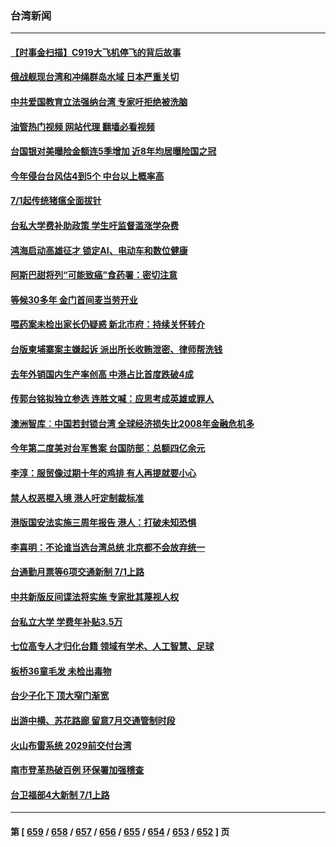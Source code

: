 ### 台湾新闻
---
#### [【时事金扫描】C919大飞机停飞的背后故事](../../pages/ncid1349361/n14026421.md?07021645) 
#### [俄战舰现台湾和冲绳群岛水域 日本严重关切](../../pages/ncid1349361/n14026365.md?07021645) 
#### [中共爱国教育立法强纳台湾 专家吁拒绝被洗脑](../../pages/ncid1349361/n14023603.md?07021645) 
#### [油管热门视频 网站代理 翻墙必看视频](http://138.2.39.72:81/youtube.html?epic-marker?07021645)
#### [台国银对美曝险金额连5季增加 近8年均居曝险国之冠](../../pages/ncid1349361/n14025728.md?07021645) 
#### [今年侵台台风估4到5个 中台以上概率高](../../pages/ncid1349361/n14025798.md?07021645) 
#### [7/1起传统猪瘟全面拔针](../../pages/ncid1349361/n14025803.md?07021645) 
#### [台私大学费补助政策 学生吁监督滥涨学杂费](../../pages/ncid1349361/n14025806.md?07021645) 
#### [鸿海启动高雄征才 锁定AI、电动车和数位健康](../../pages/ncid1349361/n14025795.md?07021645) 
#### [阿斯巴甜将列“可能致癌”食药署：密切注意](../../pages/ncid1349361/n14025784.md?07021645) 
#### [等候30多年 金门首间麦当劳开业](../../pages/ncid1349361/n14025780.md?07021645) 
#### [喂药案未检出家长仍疑惑 新北市府：持续关怀转介](../../pages/ncid1349361/n14025773.md?07021645) 
#### [台版柬埔寨案主嫌起诉 派出所长收贿泄密、律师帮洗钱](../../pages/ncid1349361/n14025758.md?07021645) 
#### [去年外销国内生产率创高 中港占比首度跌破4成](../../pages/ncid1349361/n14025730.md?07021645) 
#### [传郭台铭拟独立参选 连胜文喊：应思考成英雄或罪人](../../pages/ncid1349361/n14025693.md?07021645) 
#### [澳洲智库︰中国若封锁台湾 全球经济损失比2008年金融危机多](../../pages/ncid1349361/n14025703.md?07021645) 
#### [今年第二度美对台军售案 台国防部：总额四亿余元](../../pages/ncid1349361/n14025704.md?07021645) 
#### [李淳：服贸像过期十年的鸡排 有人再提就要小心](../../pages/ncid1349361/n14025697.md?07021645) 
#### [禁人权恶棍入境 港人吁定制裁标准](../../pages/ncid1349361/n14025694.md?07021645) 
#### [港版国安法实施三周年报告 港人：打破未知恐惧](../../pages/ncid1349361/n14025700.md?07021645) 
#### [李喜明：不论谁当选台湾总统 北京都不会放弃统一](../../pages/ncid1349361/n14025698.md?07021645) 
#### [台通勤月票等6项交通新制 7/1上路](../../pages/ncid1349361/n14025682.md?07021645) 
#### [中共新版反间谍法将实施 专家批其蔑视人权](../../pages/ncid1349361/n14025578.md?07021645) 
#### [台私立大学 学费年补贴3.5万](../../pages/ncid1349361/n14024974.md?07021645) 
#### [七位高专人才归化台籍 领域有学术、人工智慧、足球](../../pages/ncid1349361/n14024989.md?07021645) 
#### [板桥36童毛发 未检出毒物](../../pages/ncid1349361/n14024976.md?07021645) 
#### [台少子化下 顶大窄门渐宽](../../pages/ncid1349361/n14024972.md?07021645) 
#### [出游中横、苏花路廊 留意7月交通管制时段](../../pages/ncid1349361/n14024975.md?07021645) 
#### [火山布雷系统 2029前交付台湾](../../pages/ncid1349361/n14024962.md?07021645) 
#### [南市登革热破百例 环保署加强稽查](../../pages/ncid1349361/n14024986.md?07021645) 
#### [台卫福部4大新制 7/1上路](../../pages/ncid1349361/n14024985.md?07021645) 

---
#### 第 [ [659](./659.md?07021645) / [658](./658.md?07021645) / [657](./657.md?07021645) / [656](./656.md?07021645) / [655](./655.md?07021645) / [654](./654.md?07021645) / [653](./653.md?07021645) / [652](./652.md?07021645) ] 页
